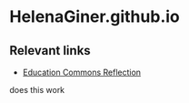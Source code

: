 # HelenaGiner.github.io

## Relevant links
- [Education Commons Reflection](EducationCommonsReflection.md)

does this work
